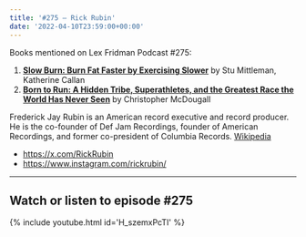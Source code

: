 ```yaml
---
title: '#275 – Rick Rubin'
date: '2022-04-10T23:59:00+00:00'
---
```


Books mentioned on Lex Fridman Podcast #275:

1. <b><a href="https://amzn.to/471XwqG" target="_blank" rel="sponsored noopener noreferrer">Slow Burn: Burn Fat Faster by Exercising Slower</a></b> by Stu Mittleman, Katherine Callan
2. <b><a href="https://amzn.to/3Q8BBat" target="_blank" rel="sponsored noopener noreferrer">Born to Run: A Hidden Tribe, Superathletes, and the Greatest Race the World Has Never Seen</a></b> by Christopher McDougall

Frederick Jay Rubin is an American record executive and record producer. He is the co-founder of Def Jam Recordings, founder of American Recordings, and former co-president of Columbia Records. <a href="https://en.wikipedia.org/wiki/Rick_Rubin" target="_blank">Wikipedia</a>

- <a href="https://x.com/RickRubin" target="_blank">https://x.com/RickRubin</a>
- <a href="https://www.instagram.com/rickrubin/" target="_blank">https://www.instagram.com/rickrubin/</a>

- - - - - -

## Watch or listen to episode #275

{% include youtube.html id='H_szemxPcTI' %}